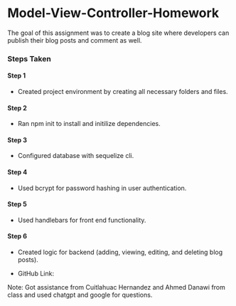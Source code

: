 # Model-View-Controller-Homework
The goal of this assignment was to create a blog site where developers can publish their blog posts and comment as well.

### Steps Taken

#### Step 1 
- Created project environment by creating all necessary folders and files.

#### Step 2
- Ran npm init to install and initilize dependencies.

#### Step 3
- Configured database with sequelize cli.

#### Step 4
- Used bcrypt for password hashing in user authentication.

#### Step 5
- Used handlebars for front end functionality.

#### Step 6
- Created logic for backend (adding, viewing, editing, and deleting blog posts).


- GitHub Link:


Note: Got assistance from Cuitlahuac Hernandez and Ahmed Danawi from class and used chatgpt and google for questions.
